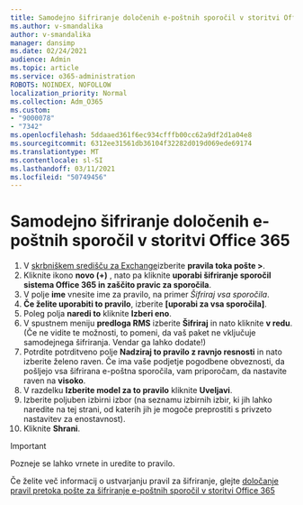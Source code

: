 ```yaml
---
title: Samodejno šifriranje določenih e-poštnih sporočil v storitvi Office 365
ms.author: v-smandalika
author: v-smandalika
manager: dansimp
ms.date: 02/24/2021
audience: Admin
ms.topic: article
ms.service: o365-administration
ROBOTS: NOINDEX, NOFOLLOW
localization_priority: Normal
ms.collection: Adm_O365
ms.custom:
- "9000078"
- "7342"
ms.openlocfilehash: 5ddaaed361f6ec934cfffb00cc62a9df2d1a04e8
ms.sourcegitcommit: 6312ee31561db36104f32282d019d069ede69174
ms.translationtype: MT
ms.contentlocale: sl-SI
ms.lasthandoff: 03/11/2021
ms.locfileid: "50749456"
---
```

# <a name="automatically-encrypt-certain-email-messages-from-office-365"></a>Samodejno šifriranje določenih e-poštnih sporočil v storitvi Office 365

1. V [skrbniškem središču za Exchange](https://outlook.office365.com/ecp/)izberite **pravila toka pošte >**. 
2. Kliknite ikono **novo (+)** , nato pa kliknite **uporabi šifriranje sporočil sistema Office 365 in zaščito pravic za sporočila**.
3. V polje **ime** vnesite ime za pravilo, na primer *Šifriraj vsa sporočila*.
4. **Če želite uporabiti to pravilo**, izberite **[uporabi za vsa sporočila]**. 
5. Poleg polja **naredi to** kliknite **Izberi eno**. 
6. V spustnem meniju **predloga RMS** izberite **Šifriraj** in nato kliknite **v redu**. (Če ne vidite te možnosti, to pomeni, da vaš paket ne vključuje samodejnega šifriranja. Vendar ga lahko dodate!)
7. Potrdite potrditveno polje **Nadziraj to pravilo z ravnjo resnosti** in nato izberite želeno raven. Če ima vaše podjetje pogodbene obveznosti, da pošljejo vsa šifrirana e-poštna sporočila, vam priporočam, da nastavite raven na **visoko**.
8. V razdelku **Izberite model za to pravilo** kliknite **Uveljavi**. 
9. Izberite poljuben izbirni izbor (na seznamu izbirnih izbir, ki jih lahko naredite na tej strani, od katerih jih je mogoče preprostiti s privzeto nastavitev za enostavnost).
10. Kliknite **Shrani**.

> [!IMPORTANT]
> Pozneje se lahko vrnete in uredite to pravilo.

Če želite več informacij o ustvarjanju pravil za šifriranje, glejte [določanje pravil pretoka pošte za šifriranje e-poštnih sporočil v storitvi Office 365](https://docs.microsoft.com/microsoft-365/compliance/define-mail-flow-rules-to-encrypt-email)

